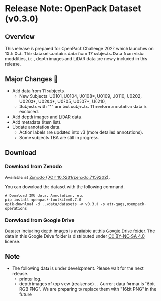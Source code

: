 # Release Note: OpenPack Dataset (v0.3.0)

## Overview

This release is prepared for OpenPack Challenge 2022 which launches on 15th Oct. This dataset contains data from 17 subjects. Data from vision modalities, i.e., depth images and LiDAR data are newly included in this release.

## Major Changes :rocket:

- Add data from 11 subjects.
  - New Subjects: U0101, U0104, U0108*, U0109, U0110, U0202, U0203*, U0204*, U0205, U0207*, U0210,
  - Subjects with “\*” are test subjects. Therefore annotation data is excluded.
- Add depth images and LiDAR data.
- Add metadata (item list).
- Update annotation data.
  - Action labels are updated into v3 (more detailed annotations).
  - Some subjects TBA are still in progress.

## Download

### Download from Zenodo

Available at [Zenodo (DOI: 10.5281/zenodo.7139262)](https://zenodo.org/records/7139262).

You can download the dataset with the following command.

```shell
# Download IMU data, Annotation, etc
pip install openpack-toolkit==0.7.0
optk-download -d ../data/datasets -v v0.3.0 -s atr-qags,openpack-operations
```

### Donwload from Google Drive

Dataset including depth images is available at [this Google Drive folder](https://drive.google.com/drive/folders/1RwZcB6jtdemHUQszqhbO0fuKutBazhux?usp=drive_link).
The data in this Google Drive folder is distributed under [CC BY-NC-SA 4.0](https://creativecommons.org/licenses/by-nc-sa/4.0/legalcode) license.

## Note

- The following data is under development. Please wait for the next release.
  - printer log.
  - depth images of top view (realsense) ... Current data format is "8bit RGB PNG". We are preparing to replace them with "16bit PNG" in the future.
